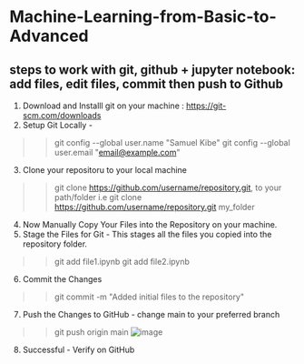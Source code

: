 # Machine-Learning-from-Basic-to-Advanced

## steps to work with git, github + jupyter notebook: add files, edit files, commit then push to Github
1. Download and Installl git on your machine : https://git-scm.com/downloads
2. Setup Git Locally -
  >> git config --global user.name "Samuel Kibe"
  >> git config --global user.email "email@example.com"
3. Clone your repositoru to your local machine
  >>  git clone https://github.com/username/repository.git, to your path/folder i.e git clone https://github.com/username/repository.git my_folder
4.  Now Manually Copy Your Files into the Repository on your machine.
5.  Stage the Files for Git - This stages all the files you copied into the repository folder.
  >> git add file1.ipynb
  >> git add file2.ipynb
6. Commit the Changes
  >> git commit -m "Added initial files to the repository"
7. Push the Changes to GitHub - change main to your preferred branch
  >> git push origin main
![image](https://github.com/user-attachments/assets/d9b377d6-434b-4004-a828-21814307dd58)

8. Successful - Verify on GitHub



